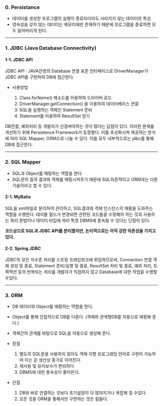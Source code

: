  ### 0. Persistance
- 데이터를 생성한 프로그램의 실행이 종료되더라도 사라지지 않는 데이터의 특성
- 영속성을 갖지 않는 데이터는 메모리에만 존재하기 때문에 프로그램을 종료하면 모두 잃어버리게 된다.

---
### 1. JDBC (Java Database Connectivity)
#### 1-1. JDBC API
JDBC API : JAVA진영의 Database 연결 표준 인터페이스로 DriverManager가 JDBC API를 구현하여 DB에 접근한다.

- 사용방법 

    1. Class.forName() 메소드를 이용하여 드라이버 로드
    2. DriverManager.getConnection() 을 이용하여 데이터베이스 연결
    3. SQL을 실행하는 객체인 Statement 준비
    4. Statement를 이용하여 ResultSet 얻기

 DB연결, 예외처리 등 개발자가 신경써야하는 것이 많다는 담점이 있다. 이러한 문제를 개선하기 위해 Persistence Framework가 등장했다.
 이를 추상화시켜 제공하는 방식에 따라 SQL Mapper, ORM으로 나눌 수 있다. 이들 모두 내부적으로는 jdbc를 통해 DB에 접근한다.

---
### 2. SQL Mapper
- SQL과 Object를 매핑하는 역할을 한다.
- SQL문의 질의 결과와 객체를 매핑시켜주기 때문에 SQL의존적이고 ORM과는 다른 기술이라고 할 수 있다.

#### 2-1. MyBatis
SQL을 xml파일로 분리하여 관리하고, SQL결과와 객체 인스턴스의 매핑을 도와주는 역할을 수행한다. 테이블 필드가 변경되면 관련된 코드들을 수정해야 하는 것과 사용하는 쿼리 문법이나 데이터 타입에 따라 특정 DBMS에 종속될 수 있다는 단점이 있다. 

**코드상으로 SQL과 JDBC API를 분리했지만, 논리적으로는 아직 강한 의존성을 가지고 있다.**


#### 2-2. Spring JDBC

JDBC의 모든 저수준 처리를 스프링 프레임워크에 위임하므로써, Connection 연결 객체 생성 및 종료, Statement 준비/실행 및 종료, ResultSet 처리 및 종료, 예외 처리, 트랙잭션 등의 반복되는 처리를 개발자가 직접하지 않고 Database에 대한 작업을 수행할 수있다.

---
### 3. ORM
- DB 데이터와 Object를 매핑하는 역할을 한다.
- Object를 통해 간접적으로 DB를 다룬다. (객체와 관계형DB를 자동으로 매핑해 준다.)
- 객체간의 관계를 바탕으로 SQL을 자동으로 생성해 준다.

- 장점 

    1. 별도의 SQL문을 사용하지 않아도 객체 지향 프로그래밍 언어로 구현이 가능하며 이는 곧 생산성 증가로 이어진다.
    2. 재사용 및 유지보수가 편리하다.
    3. DBMS에 대한 종속성이 줄어든다.

- 단점 

    1. DB와 바로 연결하는 것보다 초기설정이 더 많아지거나 복잡해 질 수있다.
    2. 모든 것을 ORM을 통해서만 구현하는 것은 힘들다.